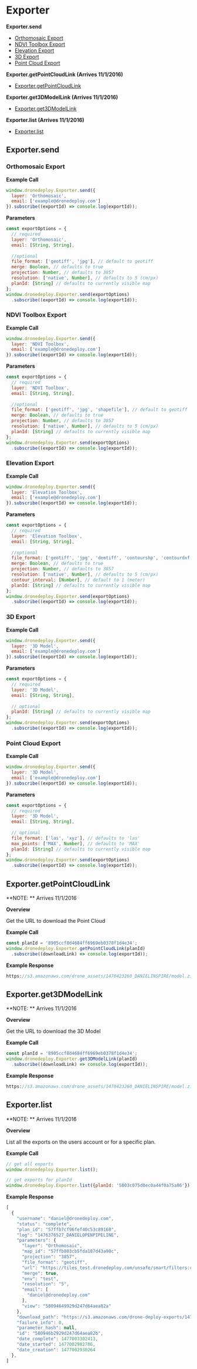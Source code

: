 # Exporter

**Exporter.send**
- [Orthomosaic Export](#orthomosaic-export)
- [NDVI Toolbox Export](#ndvi-toolbox-export)
- [Elevation Export](#elevation-export)
- [3D Export](#3d-export)
- [Point Cloud Export](#point-cloud-export)

**Exporter.getPointCloudLink (Arrives 11/1/2016)**
- [Exporter.getPointCloudLink](#exportergetpointcloudlink)

**Exporter.get3DModelLink (Arrives 11/1/2016)**
- [Exporter.get3DModelLink](#exporterget3dmodellink)

**Exporter.list (Arrives 11/1/2016)**
- [Exporter.list](#exporterlist)

## Exporter.send

### Orthomosaic Export

**Example Call**

```javascript
window.dronedeploy.Exporter.send({
  layer: 'Orthomosaic',
  email: ['example@dronedeploy.com']
}).subscribe((exportId) => console.log(exportId));
```

**Parameters**

```javascript
const exportOptions = {
  // required
  layer: 'Orthomosaic',
  email: [String, String],
  
  //optional
  file_format: ['geotiff', 'jpg'], // default to geotiff
  merge: Boolean, // defaults to true
  projection: Number, // defaults to 3857
  resolution: ['native', Number], // defaults to 5 (cm/px)
  planId: [String] // defaults to currently visible map
};
window.dronedeploy.Exporter.send(exportOptions)
  .subscribe((exportId) => console.log(exportId));
```

### NDVI Toolbox Export

**Example Call**

```javascript
window.dronedeploy.Exporter.send({
  layer: 'NDVI Toolbox',
  email: ['example@dronedeploy.com']
}).subscribe((exportId) => console.log(exportId));
```

**Parameters**

```javascript
const exportOptions = {
  // required
  layer: 'NDVI Toolbox',
  email: [String, String],
  
  //optional
  file_format: ['geotiff', 'jpg', 'shapefile'], // default to geotiff
  merge: Boolean, // defaults to true
  projection: Number, // defaults to 3857
  resolution: ['native', Number], // defaults to 5 (cm/px)
  planId: [String] // defaults to currently visible map
};
window.dronedeploy.Exporter.send(exportOptions)
  .subscribe((exportId) => console.log(exportId));
```

### Elevation Export

**Example Call**

```javascript
window.dronedeploy.Exporter.send({
  layer: 'Elevation Toolbox',
  email: ['example@dronedeploy.com']
}).subscribe((exportId) => console.log(exportId));
```

**Parameters**

```javascript
const exportOptions = {
  // required
  layer: 'Elevation Toolbox',
  email: [String, String],
  
  //optional
  file_format: ['geotiff', 'jpg', 'demtiff', 'contourshp', 'contourdxf'], // default to geotiff
  merge: Boolean, // defaults to true
  projection: Number, // defaults to 3857
  resolution: ['native', Number], // defaults to 5 (cm/px)
  contour_interval: [Number], // default to 1 (meter)
  planId: [String] // defaults to currently visible map
};
window.dronedeploy.Exporter.send(exportOptions)
  .subscribe((exportId) => console.log(exportId));
```

### 3D Export

**Example Call**

```javascript
window.dronedeploy.Exporter.send({
  layer: '3D Model',
  email: ['example@dronedeploy.com']
}).subscribe((exportId) => console.log(exportId));
```

**Parameters**

```javascript
const exportOptions = {
  // required
  layer: '3D Model',
  email: [String, String],
  
  // optional
  planId: [String] // defaults to currently visible map
};
window.dronedeploy.Exporter.send(exportOptions)
  .subscribe((exportId) => console.log(exportId));
```

### Point Cloud Export

**Example Call**

```javascript
window.dronedeploy.Exporter.send({
  layer: '3D Model',
  email: ['example@dronedeploy.com']
}).subscribe((exportId) => console.log(exportId));
```

**Parameters**

```javascript
const exportOptions = {
  // required
  layer: '3D Model',
  email: [String, String],
  
  // optional
  file_format: ['las', 'xyz'], // defaults to 'las'
  max_points: ['MAX', Number], // defaults to 'MAX'
  planId: [String] // defaults to currently visible map
};
window.dronedeploy.Exporter.send(exportOptions)
  .subscribe((exportId) => console.log(exportId));
```

## Exporter.getPointCloudLink
**NOTE: ** Arrives 11/1/2016

**Overview**

Get the URL to download the Point Cloud

**Example Call**

```javascript
const planId = '8905ccf8d4684ff6969eb0378f1d4e34';
window.dronedeploy.Exporter.getPointCloudLink(planId)
  .subscribe((downloadLink) => console.log(exportId));
```

**Example Response**

```javascript
https://s3.amazonaws.com/drone_assets/1470423260_DANIELINSPIRE/model.zip?AWSAccessKeyId=AKIAISEWUBLV6Q6M3S3A&Expires=1474516459&Signature=2MjUsIEJVRKHGO8ng8LoADH9jJk%3D
```

## Exporter.get3DModelLink
**NOTE: ** Arrives 11/1/2016

**Overview**

Get the URL to download the 3D Model

**Example Call**

```javascript
const planId = '8905ccf8d4684ff6969eb0378f1d4e34';
window.dronedeploy.Exporter.get3DModelLink(planId)
  .subscribe((downloadLink) => console.log(exportId));
```

**Example Response**

```javascript
https://s3.amazonaws.com/drone_assets/1470423260_DANIELINSPIRE/model.zip?AWSAccessKeyId=AKIAISEWUBLV6Q6M3S3A&Expires=1474516459&Signature=2MjUsIEJVRKHGO8ng8LoADH9jJk%3D
```

## Exporter.list
**NOTE: ** Arrives 11/1/2016

**Overview**

List all the exports on the users account or for a specific plan.

**Example Call**
```javascript
// get all exports
window.dronedeploy.Exporter.list();

// get exports for planId
window.dronedeploy.Exporter.list({planId: '5803c075d0ec0a44f0a75a86'});
```

**Example Response**
```javascript
[
  {
    "username": "daniel@dronedeploy.com",
    "status": "complete",
    "plan_id": "57ffb7cf96fef40c53c89168",
    "log": "1476376527_DANIELOPENPIPELINE",
    "parameters": {
      "layer": "Orthomosaic",
      "map_id": "57ffb803cb5fda187d43a90c",
      "projection": "3857",
      "file_format": "geotiff",
      "url": "https://tiles_test.dronedeploy.com/unsafe/smart/filters:crop('{setting_crop_polygon}')/https%3A%2F%2Fs3.amazonaws.com/drone.deploy.tiles/{url}/{z}/{x}/{y}.png",
      "merge": true,
      "env": "test",
      "resolution": "5",
      "email": [
        "daniel@dronedeploy.com"
      ],
      "view": "58094649929d247d64aea82a"
    },
    "download_path": "https://s3.amazonaws.com/drone-deploy-exports/1476376527_DANIELOPENPIPELINE/UntitledMapsddfsdf_Orthomosaic_ThuOct20223610.zip?AWSAccessKeyId=AKIAISEWUBLV6Q6M3S3A&Expires=1479595007&Signature=AWSSLZIqt%2F71R540GBI2e3mif9c%3D",
    "failure_info": 0,
    "parameter_hash": null,
    "id": "580946b2929d247d64aea82b",
    "date_complete": 1477003302413,
    "date_started": 1477002982786,
    "date_creation": 1477002930264
  },
]
```